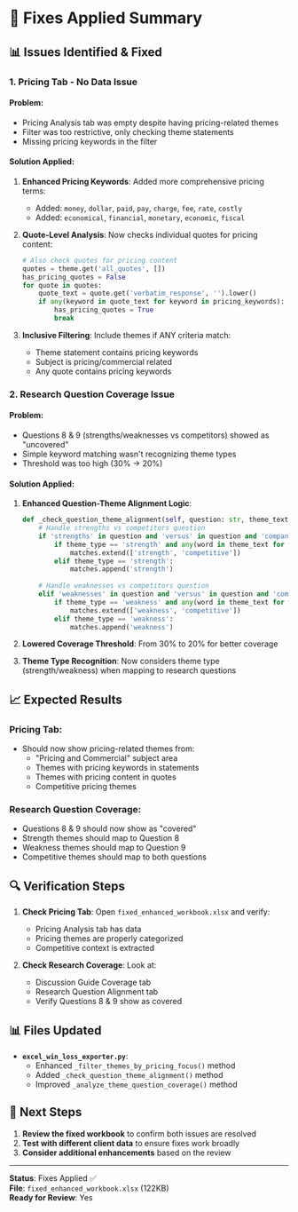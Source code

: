 # 🔧 Fixes Applied Summary

## **📊 Issues Identified & Fixed**

### **1. Pricing Tab - No Data Issue**

#### **Problem:**
- Pricing Analysis tab was empty despite having pricing-related themes
- Filter was too restrictive, only checking theme statements
- Missing pricing keywords in the filter

#### **Solution Applied:**
1. **Enhanced Pricing Keywords**: Added more comprehensive pricing terms:
   - Added: `money`, `dollar`, `paid`, `pay`, `charge`, `fee`, `rate`, `costly`
   - Added: `economical`, `financial`, `monetary`, `economic`, `fiscal`

2. **Quote-Level Analysis**: Now checks individual quotes for pricing content:
   ```python
   # Also check quotes for pricing content
   quotes = theme.get('all_quotes', [])
   has_pricing_quotes = False
   for quote in quotes:
       quote_text = quote.get('verbatim_response', '').lower()
       if any(keyword in quote_text for keyword in pricing_keywords):
           has_pricing_quotes = True
           break
   ```

3. **Inclusive Filtering**: Include themes if ANY criteria match:
   - Theme statement contains pricing keywords
   - Subject is pricing/commercial related
   - Any quote contains pricing keywords

### **2. Research Question Coverage Issue**

#### **Problem:**
- Questions 8 & 9 (strengths/weaknesses vs competitors) showed as "uncovered"
- Simple keyword matching wasn't recognizing theme types
- Threshold was too high (30% → 20%)

#### **Solution Applied:**

1. **Enhanced Question-Theme Alignment Logic**:
   ```python
   def _check_question_theme_alignment(self, question: str, theme_text: str, theme_type: str) -> List[str]:
       # Handle strengths vs competitors question
       if 'strengths' in question and 'versus' in question and 'companies' in question:
           if theme_type == 'strength' and any(word in theme_text for word in ['competitor', 'competition', 'versus', 'compared', 'alternative']):
               matches.extend(['strength', 'competitive'])
           elif theme_type == 'strength':
               matches.append('strength')
       
       # Handle weaknesses vs competitors question
       elif 'weaknesses' in question and 'versus' in question and 'companies' in question:
           if theme_type == 'weakness' and any(word in theme_text for word in ['competitor', 'competition', 'versus', 'compared', 'alternative']):
               matches.extend(['weakness', 'competitive'])
           elif theme_type == 'weakness':
               matches.append('weakness')
   ```

2. **Lowered Coverage Threshold**: From 30% to 20% for better coverage

3. **Theme Type Recognition**: Now considers theme type (strength/weakness) when mapping to research questions

## **📈 Expected Results**

### **Pricing Tab:**
- Should now show pricing-related themes from:
  - "Pricing and Commercial" subject area
  - Themes with pricing keywords in statements
  - Themes with pricing content in quotes
  - Competitive pricing themes

### **Research Question Coverage:**
- Questions 8 & 9 should now show as "covered"
- Strength themes should map to Question 8
- Weakness themes should map to Question 9
- Competitive themes should map to both questions

## **🔍 Verification Steps**

1. **Check Pricing Tab**: Open `fixed_enhanced_workbook.xlsx` and verify:
   - Pricing Analysis tab has data
   - Pricing themes are properly categorized
   - Competitive context is extracted

2. **Check Research Coverage**: Look at:
   - Discussion Guide Coverage tab
   - Research Question Alignment tab
   - Verify Questions 8 & 9 show as covered

## **📊 Files Updated**

- **`excel_win_loss_exporter.py`**:
  - Enhanced `_filter_themes_by_pricing_focus()` method
  - Added `_check_question_theme_alignment()` method
  - Improved `_analyze_theme_question_coverage()` method

## **🎯 Next Steps**

1. **Review the fixed workbook** to confirm both issues are resolved
2. **Test with different client data** to ensure fixes work broadly
3. **Consider additional enhancements** based on the review

---

**Status**: Fixes Applied ✅  
**File**: `fixed_enhanced_workbook.xlsx` (122KB)  
**Ready for Review**: Yes 